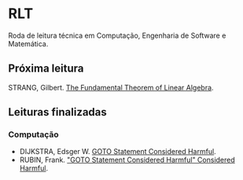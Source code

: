 # RLT

Roda de leitura técnica em Computação, Engenharia de Software e Matemática.

## Próxima leitura

STRANG, Gilbert. [The Fundamental Theorem of Linear Algebra](matematica/the_fundamental_theorem_of_linear_algebra_strang.md).

## Leituras finalizadas

### Computação

- DIJKSTRA, Edsger W. [GOTO Statement Considered Harmful](computacao/goto_considered_harmful.md).
- RUBIN, Frank. ["GOTO Statement Considered Harmful" Considered Harmful](computacao/goto_considered_harmful_2.md).

